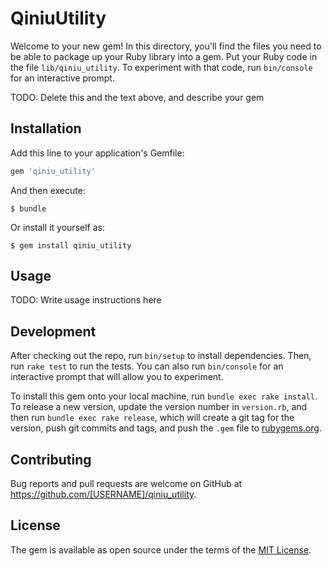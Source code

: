 # QiniuUtility

Welcome to your new gem! In this directory, you'll find the files you need to be able to package up your Ruby library into a gem. Put your Ruby code in the file `lib/qiniu_utility`. To experiment with that code, run `bin/console` for an interactive prompt.

TODO: Delete this and the text above, and describe your gem

## Installation

Add this line to your application's Gemfile:

```ruby
gem 'qiniu_utility'
```

And then execute:

    $ bundle

Or install it yourself as:

    $ gem install qiniu_utility

## Usage

TODO: Write usage instructions here

## Development

After checking out the repo, run `bin/setup` to install dependencies. Then, run `rake test` to run the tests. You can also run `bin/console` for an interactive prompt that will allow you to experiment.

To install this gem onto your local machine, run `bundle exec rake install`. To release a new version, update the version number in `version.rb`, and then run `bundle exec rake release`, which will create a git tag for the version, push git commits and tags, and push the `.gem` file to [rubygems.org](https://rubygems.org).

## Contributing

Bug reports and pull requests are welcome on GitHub at https://github.com/[USERNAME]/qiniu_utility.

## License

The gem is available as open source under the terms of the [MIT License](https://opensource.org/licenses/MIT).
